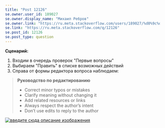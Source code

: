 ```yaml
---
title: "Post 12126"
se.owner.user_id: 189027
se.owner.display_name: "Михаил Ребров"
se.owner.link: "https://ru.meta.stackoverflow.com/users/189027/%d0%9c%d0%b8%d1%85%d0%b0%d0%b8%d0%bb-%d0%a0%d0%b5%d0%b1%d1%80%d0%be%d0%b2"
se.link: "https://ru.meta.stackoverflow.com/q/12126"
se.post_id: 12126
se.post_type: question
---
```

<p><strong>Сценарий:</strong><br/></p>
<ol>
<li>Входим в очередь проверок &quot;Первые вопросы&quot;</li>
<li>Выбираем &quot;Править&quot; в списке возможных действий</li>
<li>Справа от формы редактора вопроса наблюдаем:</li>
</ol>
<blockquote>
<p><strong>Руководство по редактированию</strong></p>
<ul>
<li>Correct minor typos or mistakes</li>
<li>Clarify meaning without changing it</li>
<li>Add related resources or links</li>
<li>Always respect the author’s intent</li>
<li>Don’t use edits to reply to the author</li>
</ul>
</blockquote>
<p><a href="https://i.stack.imgur.com/mBVvv.png" rel="nofollow noreferrer"><img src="https://i.stack.imgur.com/mBVvv.png" alt="введите сюда описание изображения" /></a></p>
